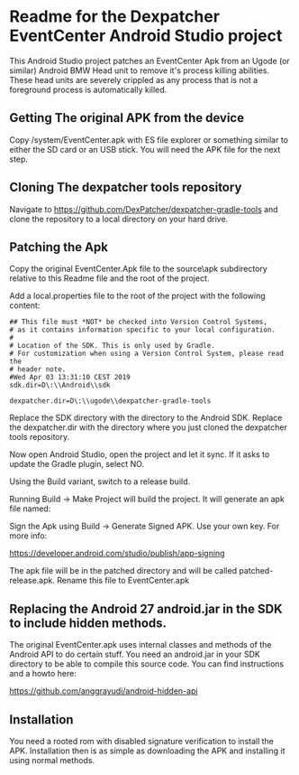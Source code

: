 # Readme for the Dexpatcher EventCenter Android Studio project

This Android Studio project patches an EventCenter Apk from an
Ugode (or similar) Android BMW Head unit to remove it's process
killing abilities. These head units are severely crippled as
any process that is not a foreground process is automatically
killed.

## Getting The original APK from the device

Copy /system/EventCenter.apk with ES file explorer or something
similar to either the SD card or an USB stick. You will need the
APK file for the next step.

## Cloning The dexpatcher tools repository

Navigate to https://github.com/DexPatcher/dexpatcher-gradle-tools
and clone the repository to a local directory on your hard drive.

## Patching the Apk

Copy the original EventCenter.Apk file to the source\apk subdirectory
relative to this Readme file and the root of the project.

Add a local.properties file to the root of the project with the following content:

```
## This file must *NOT* be checked into Version Control Systems,
# as it contains information specific to your local configuration.
#
# Location of the SDK. This is only used by Gradle.
# For customization when using a Version Control System, please read the
# header note.
#Wed Apr 03 13:31:10 CEST 2019
sdk.dir=D\:\\Android\\sdk

dexpatcher.dir=D\:\\ugode\\dexpatcher-gradle-tools
```

Replace the SDK directory with the directory to the Android SDK.
Replace the dexpatcher.dir with the directory where you just cloned the dexpatcher
tools repository.

Now open Android Studio, open the project and let it sync. If it asks to update the
Gradle plugin, select NO.

Using the Build variant, switch to a release build.

Running Build -> Make Project will build the project. It will generate an apk file named:

Sign the Apk using Build -> Generate Signed APK. Use your own key. For more info:

https://developer.android.com/studio/publish/app-signing

The apk file will be in the patched directory and will be called patched-release.apk.
Rename this file to EventCenter.apk

## Replacing the Android 27 android.jar in the SDK to include hidden methods.

The original EventCenter.apk uses internal classes and methods of the Android API
to do certain stuff. You need an android.jar in your SDK directory to be able to compile
this source code. You can find instructions and a howto here:

https://github.com/anggrayudi/android-hidden-api

## Installation

You need a rooted rom with disabled signature verification to install the APK. Installation then is as simple as downloading the APK and installing it using normal methods.
